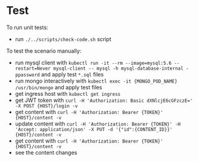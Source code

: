 # Test

To run unit tests:

- run `./../scripts/check-code.sh` script

To test the scenario manually:

- run mysql client with `kubectl run -it --rm --image=mysql:5.6 --restart=Never mysql-client -- mysql -h mysql-database-internal -ppassword` and apply test `*.sql` files
- run mongo interactively with `kubectl exec -it {MONGO_POD_NAME} /usr/bin/mongo` and apply test files
- get ingress host with `kubectl get ingress`
- get JWT token with `curl -H 'Authorization: Basic dXNlcjE6cGFzczE=' -X POST {HOST}/login -v`
- get content with `curl -H 'Authorization: Bearer {TOKEN}' {HOST}/content -v`
- update content with `curl -H 'Authorization: Bearer {TOKEN}' -H 'Accept: application/json' -X PUT -d '{"id":{CONTENT_ID}}' {HOST}/content -v`
- get content with `curl -H 'Authorization: Bearer {TOKEN}' {HOST}/content -v`
- see the content changes

